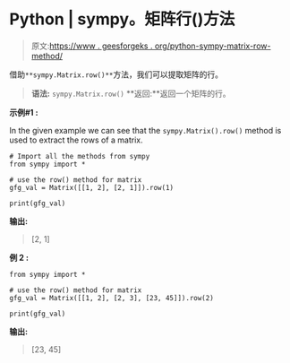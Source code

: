 # Python | sympy。矩阵行()方法

> 原文:[https://www . geesforgeks . org/python-sympy-matrix-row-method/](https://www.geeksforgeeks.org/python-sympy-matrix-row-method/)

借助`**sympy.Matrix.row()**`方法，我们可以提取矩阵的行。

> **语法:** `sympy.Matrix.row()`
> **返回:**返回一个矩阵的行。

**示例#1 :**

In the given example we can see that the `sympy.Matrix().row()` method is used to extract the rows of a matrix.

```
# Import all the methods from sympy
from sympy import *

# use the row() method for matrix
gfg_val = Matrix([[1, 2], [2, 1]]).row(1)

print(gfg_val)
```

**输出:**

> [2, 1]

**例 2 :**

```
from sympy import *

# use the row() method for matrix
gfg_val = Matrix([[1, 2], [2, 3], [23, 45]]).row(2)

print(gfg_val)
```

**输出:**

> [23, 45]